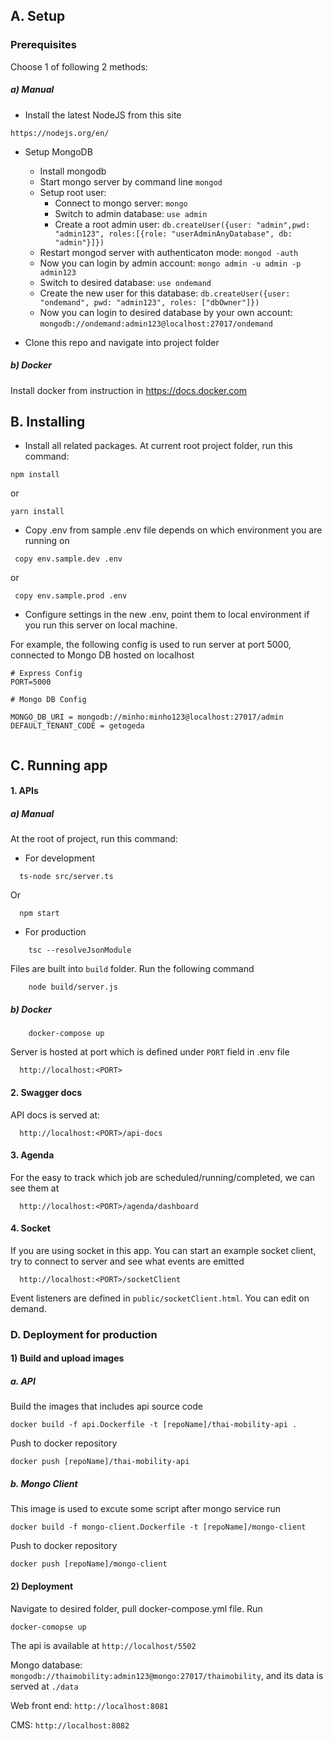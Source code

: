 ## A. Setup

### Prerequisites
Choose 1 of following 2 methods: 
##### a) Manual
   - Install the latest NodeJS from this site
   ```
   https://nodejs.org/en/
   ```
   - Setup MongoDB  
        + Install mongodb
        + Start mongo server by command line `mongod`
        + Setup root user:
            * Connect to mongo server: `mongo`
            * Switch to admin database: `use admin`
            * Create a root admin user: `db.createUser({user: "admin",pwd: "admin123", roles:[{role: "userAdminAnyDatabase", db: "admin"}]})`    
        + Restart mongod server with authenticaton mode: `mongod -auth`
        + Now you can login by admin account: `mongo admin -u admin -p admin123`
        + Switch to desired database: `use ondemand`
        + Create the new user for this database: `db.createUser({user: "ondemand", pwd: "admin123", roles: ["dbOwner"]})`
        + Now you can login to desired database by your own account: `mongodb://ondemand:admin123@localhost:27017/ondemand`
   
   - Clone this repo and navigate into project folder
##### b) Docker
Install docker from instruction in https://docs.docker.com
## B. Installing

- Install all related packages. At current root project folder, run this command: 
```
npm install
```
or
```
yarn install
```

- Copy .env from sample .env file depends on which environment you are running on
```
 copy env.sample.dev .env
```
or
```
 copy env.sample.prod .env
```

- Configure settings in the new .env, point them to local environment if you run this server on local machine.
 
 For example, the following config is used to run server at port 5000, connected to Mongo DB hosted on localhost
```
# Express Config
PORT=5000

# Mongo DB Config

MONGO_DB_URI = mongodb://minho:minho123@localhost:27017/admin
DEFAULT_TENANT_CODE = getogeda


```

## C. Running app
#### 1. APIs
##### a) Manual
At the root of project, run this command:
* For development
```
  ts-node src/server.ts
```
Or
```
  npm start
```
* For production
```
    tsc --resolveJsonModule
```

Files are built into `build` folder. Run the following command
```
    node build/server.js
```

##### b) Docker
```
    docker-compose up
```


Server is hosted at port which is defined under `PORT` field in .env file
```
  http://localhost:<PORT>
```

#### 2. Swagger docs
API docs is served at:
```
  http://localhost:<PORT>/api-docs
```

#### 3. Agenda
For the easy to track which job are scheduled/running/completed, we can see them at
```
  http://localhost:<PORT>/agenda/dashboard
```

#### 4. Socket
If you are using socket in this app. You can start an example socket client, try to connect to server and see what events are emitted
```
  http://localhost:<PORT>/socketClient
```

Event listeners are defined in `public/socketClient.html`. You can edit on demand.

### D. Deployment for production
#### 1) Build and upload images
##### a. API
Build the images that includes api source code
```
docker build -f api.Dockerfile -t [repoName]/thai-mobility-api .
```
Push to docker repository
```
docker push [repoName]/thai-mobility-api
```
##### b. Mongo Client
This image is used to excute some script after mongo service run
```
docker build -f mongo-client.Dockerfile -t [repoName]/mongo-client
```

Push to docker repository
```
docker push [repoName]/mongo-client
```

#### 2) Deployment
Navigate to desired folder, pull docker-compose.yml file.
Run
```
docker-comopse up
```

The api is available at `http://localhost/5502`


Mongo database: `mongodb://thaimobility:admin123@mongo:27017/thaimobility`, and its data is served at `./data`

Web front end: `http://localhost:8081`

CMS: `http://localhost:8082`

